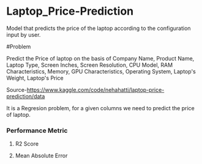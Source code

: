 # Laptop_Price-Prediction
Model that predicts the price of the laptop according to the configuration input by user.

#Problem

Predict the Price of laptop on the basis of  Company Name, Product Name, Laptop Type, Screen Inches, Screen Resolution, CPU Model, RAM Characteristics, Memory, GPU Characteristics, Operating System, Laptop's Weight, Laptop's Price

Source-https://www.kaggle.com/code/nehahatti/laptop-price-prediction/data


It is a Regresion problem, for a given columns we need to predict the price of laptop.

### Performance Metric

1. R2 Score

2. Mean Absolute Error


